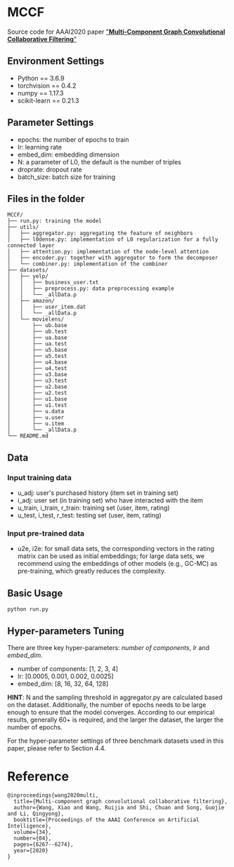 # MCCF

Source code for AAAI2020 paper ["**Multi-Component Graph Convolutional Collaborative Filtering**"](http://www.shichuan.org/doc/77.pdf)



## Environment Settings

* Python == 3.6.9
* torchvision == 0.4.2
* numpy == 1.17.3
* scikit-learn == 0.21.3



## Parameter Settings

- epochs: the number of epochs to train
- lr: learning rate
- embed_dim: embedding dimension
- N: a parameter of L0, the default is the number of triples
- droprate: dropout rate
- batch_size: batch size for training



## Files in the folder

~~~~
MCCF/
├── run.py: training the model
├── utils/
│   ├── aggregator.py: aggregating the feature of neighbors
│   ├── l0dense.py: implementation of L0 regularization for a fully connected layer
│   ├── attention.py: implementation of the node-level attention
│   ├── encoder.py: together with aggregator to form the decomposer
│   └── combiner.py: implementation of the combiner
├── datasets/
│   ├── yelp/
│   │	├── business_user.txt
│   │   ├── preprocess.py: data preprocessing example
│   │   └── _allData.p
│   ├── amazon/ 
│   │   ├── user_item.dat
│   │   └── _allData.p
│   └── movielens/
│   	├── ub.base
│       ├── ub.test
│   	├── ua.base
│       ├── ua.test
│   	├── u5.base
│       ├── u5.test
│   	├── u4.base
│       ├── u4.test
│   	├── u3.base
│       ├── u3.test
│   	├── u2.base
│       ├── u2.test
│   	├── u1.base
│       ├── u1.test
│   	├── u.data
│       ├── u.user
│       ├── u.item
│       └── _allData.p
└── README.md
~~~~



## Data

### Input training data

* u_adj: user's purchased history (item set in training set)
* i_adj: user set (in training set) who have interacted with the item
* u_train, i_train, r_train: training set (user, item, rating)
* u_test, i_test, r_test: testing set (user, item, rating)



### Input pre-trained data

* u2e, i2e: for small data sets, the corresponding vectors in the rating matrix can be used as initial embeddings; for large data sets, we recommend using the embeddings of other models (e.g., GC-MC) as pre-training, which greatly reduces the complexity.




## Basic Usage

~~~
python run.py 
~~~



## Hyper-parameters Tuning

There are three key hyper-parameters: *number of components*, *lr* and *embed_dim*.

- number of components: [1, 2, 3, 4]
- lr: [0.0005, 0.001, 0.002, 0.0025]
- embed_dim: [8, 16, 32, 64, 128]

**HINT**: N and the sampling threshold in aggregator.py are calculated based on the dataset. Additionally, the number of epochs needs to be large enough to ensure that the model converges. According to our empirical results, generally 60+ is required, and the larger the dataset, the larger the number of epochs.

For the hyper-parameter settings of three benchmark datasets used in this paper, please refer to Section 4.4.





# Reference

```
@inproceedings{wang2020multi,
  title={Multi-component graph convolutional collaborative filtering},
  author={Wang, Xiao and Wang, Ruijia and Shi, Chuan and Song, Guojie and Li, Qingyong},
  booktitle={Proceedings of the AAAI Conference on Artificial Intelligence},
  volume={34},
  number={04},
  pages={6267--6274},
  year={2020}
}
```

